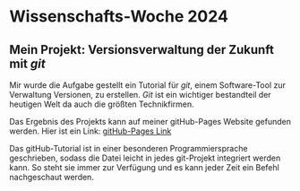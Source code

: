 # Wissenschafts-Woche 2024

## Mein Projekt: Versionsverwaltung der Zukunft mit _git_

Mir wurde die Aufgabe gestellt ein Tutorial für _git_, einem Software-Tool zur Verwaltung Versionen, zu erstellen.
_Git_ ist ein wichtiger bestandteil der heutigen Welt da auch die größten Technikfirmen.

Das Ergebnis des Projekts kann auf meiner gitHub-Pages Website gefunden werden. Hier ist ein Link: <a href="https://hanglma.github.io/Wissenschafts-Woche-2024/tutorial.html"> gitHub-Pages Link</a>

Das gitHub-Tutorial ist in einer besonderen Programmiersprache geschrieben, sodass die Datei leicht in jedes git-Projekt integriert werden kann. So steht sie immer zur Verfügung und es kann jeder Zeit ein Befehl nachgeschaut werden.
